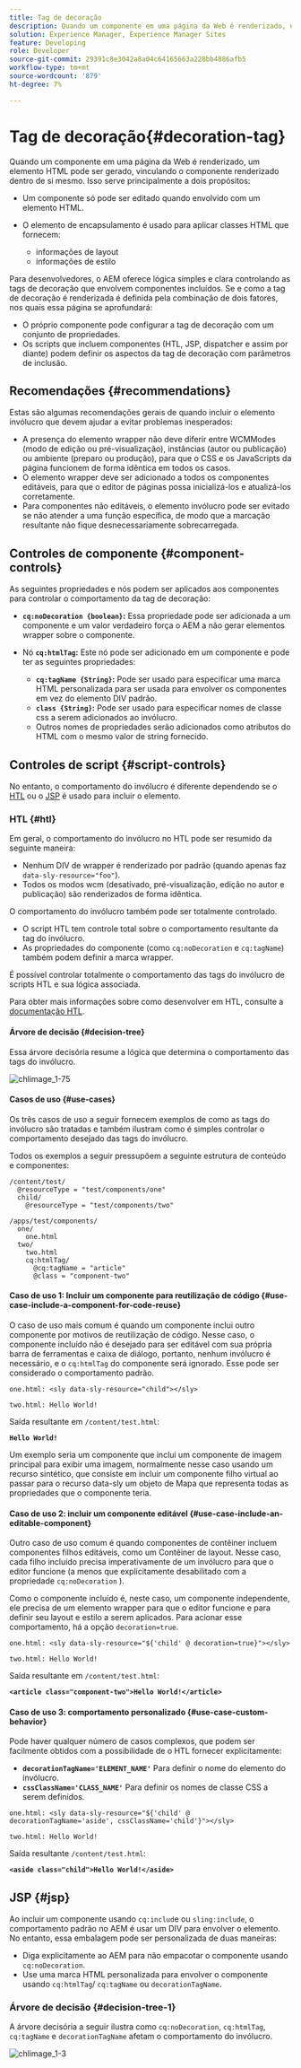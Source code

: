 ```yaml
---
title: Tag de decoração
description: Quando um componente em uma página da Web é renderizado, um elemento HTML pode ser gerado, vinculando o componente renderizado dentro de si mesmo. Para desenvolvedores, o AEM oferece lógica simples e clara controlando as tags de decoração que envolvem componentes incluídos.
solution: Experience Manager, Experience Manager Sites
feature: Developing
role: Developer
source-git-commit: 29391c8e3042a8a04c64165663a228bb4886afb5
workflow-type: tm+mt
source-wordcount: '879'
ht-degree: 7%

---
```


# Tag de decoração{#decoration-tag}

Quando um componente em uma página da Web é renderizado, um elemento HTML pode ser gerado, vinculando o componente renderizado dentro de si mesmo. Isso serve principalmente a dois propósitos:

* Um componente só pode ser editado quando envolvido com um elemento HTML.
* O elemento de encapsulamento é usado para aplicar classes HTML que fornecem:

   * informações de layout
   * informações de estilo

Para desenvolvedores, o AEM oferece lógica simples e clara controlando as tags de decoração que envolvem componentes incluídos. Se e como a tag de decoração é renderizada é definida pela combinação de dois fatores, nos quais essa página se aprofundará:

* O próprio componente pode configurar a tag de decoração com um conjunto de propriedades.
* Os scripts que incluem componentes (HTL, JSP, dispatcher e assim por diante) podem definir os aspectos da tag de decoração com parâmetros de inclusão.

## Recomendações {#recommendations}

Estas são algumas recomendações gerais de quando incluir o elemento invólucro que devem ajudar a evitar problemas inesperados:

* A presença do elemento wrapper não deve diferir entre WCMModes (modo de edição ou pré-visualização), instâncias (autor ou publicação) ou ambiente (preparo ou produção), para que o CSS e os JavaScripts da página funcionem de forma idêntica em todos os casos.
* O elemento wrapper deve ser adicionado a todos os componentes editáveis, para que o editor de páginas possa inicializá-los e atualizá-los corretamente.
* Para componentes não editáveis, o elemento invólucro pode ser evitado se não atender a uma função específica, de modo que a marcação resultante não fique desnecessariamente sobrecarregada.

## Controles de componente {#component-controls}

As seguintes propriedades e nós podem ser aplicados aos componentes para controlar o comportamento da tag de decoração:

* **`cq:noDecoration {boolean}`:** Essa propriedade pode ser adicionada a um componente e um valor verdadeiro força o AEM a não gerar elementos wrapper sobre o componente.

* Nó **`cq:htmlTag`:** Este nó pode ser adicionado em um componente e pode ter as seguintes propriedades:

   * **`cq:tagName {String}`:** Pode ser usado para especificar uma marca HTML personalizada para ser usada para envolver os componentes em vez do elemento DIV padrão.
   * **`class {String}`:** Pode ser usado para especificar nomes de classe css a serem adicionados ao invólucro.
   * Outros nomes de propriedades serão adicionados como atributos do HTML com o mesmo valor de string fornecido.

## Controles de script {#script-controls}

No entanto, o comportamento do invólucro é diferente dependendo se o [HTL](/help/sites-developing/decoration-tag.md#htl) ou o [JSP](/help/sites-developing/decoration-tag.md#jsp) é usado para incluir o elemento.

### HTL {#htl}

Em geral, o comportamento do invólucro no HTL pode ser resumido da seguinte maneira:

* Nenhum DIV de wrapper é renderizado por padrão (quando apenas faz `data-sly-resource="foo"`).
* Todos os modos wcm (desativado, pré-visualização, edição no autor e publicação) são renderizados de forma idêntica.

O comportamento do invólucro também pode ser totalmente controlado.

* O script HTL tem controle total sobre o comportamento resultante da tag do invólucro.
* As propriedades do componente (como `cq:noDecoration` e `cq:tagName`) também podem definir a marca wrapper.

É possível controlar totalmente o comportamento das tags do invólucro de scripts HTL e sua lógica associada.

Para obter mais informações sobre como desenvolver em HTL, consulte a [documentação HTL](https://experienceleague.adobe.com/docs/experience-manager-htl/content/overview.html?lang=pt-BR).

#### Árvore de decisão {#decision-tree}

Essa árvore decisória resume a lógica que determina o comportamento das tags do invólucro.

![chlimage_1-75](assets/chlimage_1-75a.png)

#### Casos de uso {#use-cases}

Os três casos de uso a seguir fornecem exemplos de como as tags do invólucro são tratadas e também ilustram como é simples controlar o comportamento desejado das tags do invólucro.

Todos os exemplos a seguir pressupõem a seguinte estrutura de conteúdo e componentes:

```
/content/test/
  @resourceType = "test/components/one"
  child/
    @resourceType = "test/components/two"
```

```
/apps/test/components/
  one/
    one.html
  two/
    two.html
    cq:htmlTag/
      @cq:tagName = "article"
      @class = "component-two"
```

#### Caso de uso 1: Incluir um componente para reutilização de código {#use-case-include-a-component-for-code-reuse}

O caso de uso mais comum é quando um componente inclui outro componente por motivos de reutilização de código. Nesse caso, o componente incluído não é desejado para ser editável com sua própria barra de ferramentas e caixa de diálogo, portanto, nenhum invólucro é necessário, e o `cq:htmlTag` do componente será ignorado. Esse pode ser considerado o comportamento padrão.

`one.html: <sly data-sly-resource="child"></sly>`

`two.html: Hello World!`

Saída resultante em `/content/test.html`:

**`Hello World!`**

Um exemplo seria um componente que inclui um componente de imagem principal para exibir uma imagem, normalmente nesse caso usando um recurso sintético, que consiste em incluir um componente filho virtual ao passar para o recurso data-sly um objeto de Mapa que representa todas as propriedades que o componente teria.

#### Caso de uso 2: incluir um componente editável {#use-case-include-an-editable-component}

Outro caso de uso comum é quando componentes de contêiner incluem componentes filhos editáveis, como um Contêiner de layout. Nesse caso, cada filho incluído precisa imperativamente de um invólucro para que o editor funcione (a menos que explicitamente desabilitado com a propriedade `cq:noDecoration` ).

Como o componente incluído é, neste caso, um componente independente, ele precisa de um elemento wrapper para que o editor funcione e para definir seu layout e estilo a serem aplicados. Para acionar esse comportamento, há a opção `decoration=true`.

`one.html: <sly data-sly-resource="${'child' @ decoration=true}"></sly>`

`two.html: Hello World!`

Saída resultante em `/content/test.html`:

**`<article class="component-two">Hello World!</article>`**

#### Caso de uso 3: comportamento personalizado {#use-case-custom-behavior}

Pode haver qualquer número de casos complexos, que podem ser facilmente obtidos com a possibilidade de o HTL fornecer explicitamente:

* **`decorationTagName='ELEMENT_NAME'`** Para definir o nome do elemento do invólucro.
* **`cssClassName='CLASS_NAME'`** Para definir os nomes de classe CSS a serem definidos.

`one.html: <sly data-sly-resource="${'child' @ decorationTagName='aside', cssClassName='child'}"></sly>`

`two.html: Hello World!`

Saída resultante `/content/test.html`:

**`<aside class="child">Hello World!</aside>`**

## JSP {#jsp}

Ao incluir um componente usando `cq:includ`e ou `sling:include`, o comportamento padrão no AEM é usar um DIV para envolver o elemento. No entanto, essa embalagem pode ser personalizada de duas maneiras:

* Diga explicitamente ao AEM para não empacotar o componente usando `cq:noDecoration`.
* Use uma marca HTML personalizada para envolver o componente usando `cq:htmlTag`/ `cq:tagName` ou `decorationTagName`.

### Árvore de decisão {#decision-tree-1}

A árvore decisória a seguir ilustra como `cq:noDecoration`, `cq:htmlTag`, `cq:tagName` e `decorationTagName` afetam o comportamento do invólucro.

![chlimage_1-3](assets/chlimage_1-3a.jpeg)
